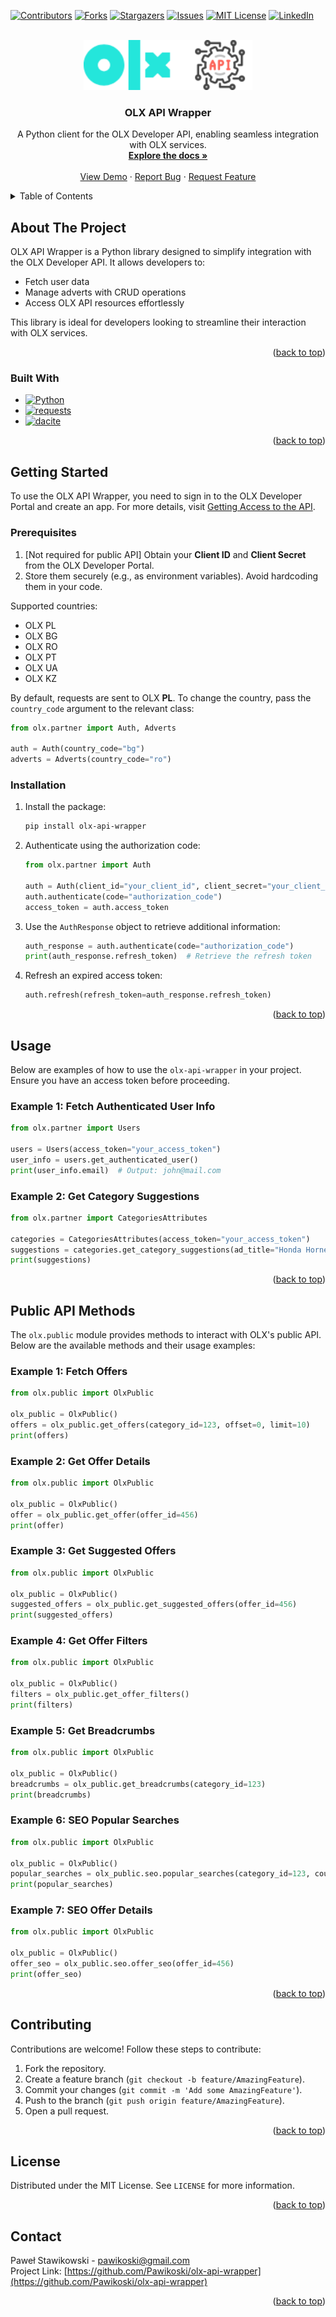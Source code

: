 <!-- Improved compatibility of back to top link: See: https://github.com/othneildrew/Best-README-Template/pull/73 -->

<a name="readme-top"></a>

<!-- PROJECT SHIELDS -->

[![Contributors][contributors-shield]][contributors-url]
[![Forks][forks-shield]][forks-url]
[![Stargazers][stars-shield]][stars-url]
[![Issues][issues-shield]][issues-url]
[![MIT License][license-shield]][license-url]
[![LinkedIn][linkedin-shield]][linkedin-url]

<!-- PROJECT LOGO -->
<br />
<div align="center">
  <a href="https://github.com/Pawikoski/olx-api-wrapper">
    <img src="images/image.png" alt="Logo" height="80">
  </a>

  <h3 align="center">OLX API Wrapper</h3>

  <p align="center">
    A Python client for the OLX Developer API, enabling seamless integration with OLX services.
    <br />
    <a href="https://github.com/Pawikoski/olx-api-wrapper"><strong>Explore the docs »</strong></a>
    <br />
    <br />
    <a href="https://github.com/Pawikoski/olx-api-wrapper">View Demo</a>
    ·
    <a href="https://github.com/Pawikoski/olx-api-wrapper/issues/new?labels=bug&template=bug-report---.md">Report Bug</a>
    ·
    <a href="https://github.com/Pawikoski/olx-api-wrapper/issues/new?labels=enhancement&template=feature-request---.md">Request Feature</a>
  </p>
</div>

<!-- TABLE OF CONTENTS -->
<details>
  <summary>Table of Contents</summary>
  <ol>
    <li><a href="#about-the-project">About The Project</a></li>
    <li><a href="#built-with">Built With</a></li>
    <li><a href="#getting-started">Getting Started</a></li>
    <ul>
      <li><a href="#prerequisites">Prerequisites</a></li>
      <li><a href="#installation">Installation</a></li>
    </ul>
    <li><a href="#usage">Usage</a></li>
    <li><a href="#contributing">Contributing</a></li>
    <li><a href="#license">License</a></li>
    <li><a href="#contact">Contact</a></li>
  </ol>
</details>

<!-- ABOUT THE PROJECT -->

## About The Project

OLX API Wrapper is a Python library designed to simplify integration with the OLX Developer API. It allows developers to:

- Fetch user data
- Manage adverts with CRUD operations
- Access OLX API resources effortlessly

This library is ideal for developers looking to streamline their interaction with OLX services.

<p align="right">(<a href="#readme-top">back to top</a>)</p>

### Built With

- [![Python][python]][python-url]
- [![requests][requests]][requests-url]
- [![dacite][dacite]][dacite-url]

<p align="right">(<a href="#readme-top">back to top</a>)</p>

<!-- GETTING STARTED -->

## Getting Started

To use the OLX API Wrapper, you need to sign in to the OLX Developer Portal and create an app. For more details, visit [Getting Access to the API](https://developer.olx.pl/articles/getting-access-to-api).

### Prerequisites

1. [Not required for public API] Obtain your **Client ID** and **Client Secret** from the OLX Developer Portal.
2. Store them securely (e.g., as environment variables). Avoid hardcoding them in your code.

Supported countries:

- OLX PL
- OLX BG
- OLX RO
- OLX PT
- OLX UA
- OLX KZ

By default, requests are sent to OLX **PL**. To change the country, pass the `country_code` argument to the relevant class:

```python
from olx.partner import Auth, Adverts

auth = Auth(country_code="bg")
adverts = Adverts(country_code="ro")
```

### Installation

1. Install the package:

   ```sh
   pip install olx-api-wrapper
   ```

2. Authenticate using the authorization code:

   ```python
   from olx.partner import Auth

   auth = Auth(client_id="your_client_id", client_secret="your_client_secret")
   auth.authenticate(code="authorization_code")
   access_token = auth.access_token
   ```

3. Use the `AuthResponse` object to retrieve additional information:

   ```python
   auth_response = auth.authenticate(code="authorization_code")
   print(auth_response.refresh_token)  # Retrieve the refresh token
   ```

4. Refresh an expired access token:
   ```python
   auth.refresh(refresh_token=auth_response.refresh_token)
   ```

<p align="right">(<a href="#readme-top">back to top</a>)</p>

<!-- USAGE EXAMPLES -->

## Usage

Below are examples of how to use the `olx-api-wrapper` in your project. Ensure you have an access token before proceeding.

### Example 1: Fetch Authenticated User Info

```python
from olx.partner import Users

users = Users(access_token="your_access_token")
user_info = users.get_authenticated_user()
print(user_info.email)  # Output: john@mail.com
```

### Example 2: Get Category Suggestions

```python
from olx.partner import CategoriesAttributes

categories = CategoriesAttributes(access_token="your_access_token")
suggestions = categories.get_category_suggestions(ad_title="Honda Hornet")
print(suggestions)
```

<p align="right">(<a href="#readme-top">back to top</a>)</p>

## Public API Methods

The `olx.public` module provides methods to interact with OLX's public API. Below are the available methods and their usage examples:

### Example 1: Fetch Offers

```python
from olx.public import OlxPublic

olx_public = OlxPublic()
offers = olx_public.get_offers(category_id=123, offset=0, limit=10)
print(offers)
```

### Example 2: Get Offer Details

```python
from olx.public import OlxPublic

olx_public = OlxPublic()
offer = olx_public.get_offer(offer_id=456)
print(offer)
```

### Example 3: Get Suggested Offers

```python
from olx.public import OlxPublic

olx_public = OlxPublic()
suggested_offers = olx_public.get_suggested_offers(offer_id=456)
print(suggested_offers)
```

### Example 4: Get Offer Filters

```python
from olx.public import OlxPublic

olx_public = OlxPublic()
filters = olx_public.get_offer_filters()
print(filters)
```

### Example 5: Get Breadcrumbs

```python
from olx.public import OlxPublic

olx_public = OlxPublic()
breadcrumbs = olx_public.get_breadcrumbs(category_id=123)
print(breadcrumbs)
```

### Example 6: SEO Popular Searches

```python
from olx.public import OlxPublic

olx_public = OlxPublic()
popular_searches = olx_public.seo.popular_searches(category_id=123, count=5)
print(popular_searches)
```

### Example 7: SEO Offer Details

```python
from olx.public import OlxPublic

olx_public = OlxPublic()
offer_seo = olx_public.seo.offer_seo(offer_id=456)
print(offer_seo)
```

<p align="right">(<a href="#readme-top">back to top</a>)</p>

<!-- CONTRIBUTING -->

## Contributing

Contributions are welcome! Follow these steps to contribute:

1. Fork the repository.
2. Create a feature branch (`git checkout -b feature/AmazingFeature`).
3. Commit your changes (`git commit -m 'Add some AmazingFeature'`).
4. Push to the branch (`git push origin feature/AmazingFeature`).
5. Open a pull request.

<p align="right">(<a href="#readme-top">back to top</a>)</p>

<!-- LICENSE -->

## License

Distributed under the MIT License. See `LICENSE` for more information.

<p align="right">(<a href="#readme-top">back to top</a>)</p>

<!-- CONTACT -->

## Contact

Paweł Stawikowski - pawikoski@gmail.com  
Project Link: [https://github.com/Pawikoski/olx-api-wrapper](https://github.com/Pawikoski/olx-api-wrapper)

<p align="right">(<a href="#readme-top">back to top</a>)</p>

<!-- MARKDOWN LINKS & IMAGES -->

[contributors-shield]: https://img.shields.io/github/contributors/Pawikoski/olx-api-wrapper.svg?style=for-the-badge
[contributors-url]: https://github.com/Pawikoski/olx-api-wrapper/graphs/contributors
[forks-shield]: https://img.shields.io/github/forks/Pawikoski/olx-api-wrapper.svg?style=for-the-badge
[forks-url]: https://github.com/Pawikoski/olx-api-wrapper/network/members
[stars-shield]: https://img.shields.io/github/stars/Pawikoski/olx-api-wrapper.svg?style=for-the-badge
[stars-url]: https://github.com/Pawikoski/olx-api-wrapper/stargazers
[issues-shield]: https://img.shields.io/github/issues/Pawikoski/olx-api-wrapper.svg?style=for-the-badge
[issues-url]: https://github.com/Pawikoski/olx-api-wrapper/issues
[license-shield]: https://img.shields.io/github/license/Pawikoski/olx-api-wrapper.svg?style=for-the-badge
[license-url]: https://github.com/Pawikoski/olx-api-wrapper/blob/master/LICENSE
[linkedin-shield]: https://img.shields.io/badge/-LinkedIn-black.svg?style=for-the-badge&logo=linkedin&colorB=555
[linkedin-url]: https://linkedin.com/in/paweł-stawikowski
[python]: https://img.shields.io/badge/python-000000?style=for-the-badge&logo=python&logoColor=white
[python-url]: https://python.org/
[dacite]: https://img.shields.io/badge/dacite-20232A?style=for-the-badge&logo=github&logoColor=61DAFB
[dacite-url]: https://github.com/konradhalas/dacite
[requests]: https://img.shields.io/badge/requests-35495E?style=for-the-badge&logo=github&logoColor=4FC08D
[requests-url]: https://github.com/psf/requests
